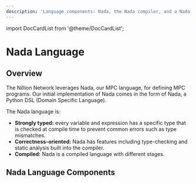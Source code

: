 ```yaml
---
description: 'Language components: Nada, the Nada compiler, and a Nada programs'
---
```


import DocCardList from '@theme/DocCardList';

# Nada Language

## Overview

The Nillion Network leverages Nada, our MPC language, for defining MPC programs. Our initial implementation of Nada comes in the form of Nada, a Python DSL (Domain Specific Language).

The Nada language is:
- **Strongly typed:** every variable and expression has a specific type that is checked at compile time to prevent common errors such as type mismatches.
- **Correctness-oriented:** Nada has features including type-checking and static analysis built into the compiler.
- **Compiled:** Nada is a compiled language with different stages.


## Nada Language Components

<DocCardList />
